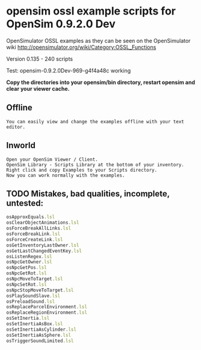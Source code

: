 # opensim ossl example scripts for OpenSim 0.9.2.0 Dev

OpenSimulator OSSL examples as they can be seen on the OpenSimulator wiki http://opensimulator.org/wiki/Category:OSSL_Functions

Version 0.135 - 240 scripts

Test: opensim-0.9.2.0Dev-969-g4f4a48c working

**Copy the directories into your opensim/bin directory, restart opensim and clear your viewer cache.**

## Offline
    You can easily view and change the examples offline with your text editor.

## Inworld
    Open your OpenSim Viewer / Client.
    OpenSim Library - Scripts Library at the bottom of your inventory.
    Right click and copy Examples to your Scripts directory.
    Now you can work normally with the examples.

## TODO Mistakes, bad qualities, incomplete, untested:

```javascript
osApproxEquals.lsl
osClearObjectAnimations.lsl
osForceBreakAllLinks.lsl
osForceBreakLink.lsl
osForceCreateLink.lsl
osGetInventoryLastOwner.lsl
osGetLastChangedEventKey.lsl
osListenRegex.lsl
osNpcGetOwner.lsl
osNpcGetPos.lsl
osNpcGetRot.lsl
osNpcMoveToTarget.lsl
osNpcSetRot.lsl
osNpcStopMoveToTarget.lsl
osPlaySoundSlave.lsl
osPreloadSound.lsl
osReplaceParcelEnvironment.lsl
osReplaceRegionEnvironment.lsl
osSetInertia.lsl
osSetInertiaAsBox.lsl
osSetInertiaAsCylinder.lsl
osSetInertiaAsSphere.lsl
osTriggerSoundLimited.lsl
```
